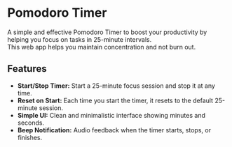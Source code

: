 # Pomodoro Timer

A simple and effective Pomodoro Timer to boost your productivity by helping you focus on tasks in 25-minute intervals.  
This web app helps you maintain concentration and not burn out.

## Features

- **Start/Stop Timer:** Start a 25-minute focus session and stop it at any time.
- **Reset on Start:** Each time you start the timer, it resets to the default 25-minute session.
- **Simple UI:** Clean and minimalistic interface showing minutes and seconds.
- **Beep Notification:** Audio feedback when the timer starts, stops, or finishes.
